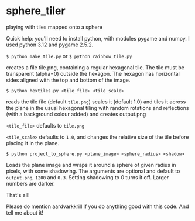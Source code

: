 # sphere_tiler

playing with tiles mapped onto a sphere

Quick help:
you'll need to install python, with modules pygame and numpy.  I used python 3.12 and pygame 2.5.2.

`$ python make_tile.py`
or `$ python rainbow_tile.py`

creates a file tile.png, containing a regular hexagonal tile. The tile must be transparent (alpha=0) outside the
hexagon. The hexagon has horizontal sides aligned with the top and bottom of the image.

`$ python hextiles.py <tile_file> <tile_scale>`

reads the tile file (default `tile.png`) scales it (default 1.0) and tiles it across the plane in the usual hexagonal
tiling with random rotations
and reflections (with a background colour added) and creates output.png

`<tile_file>` defaults to `tile.png`

`<tile_scale>` defaults to `1.0`, and changes the relative size of the tile before placing it in the plane.

`$ python project_to_sphere.py <plane_image> <sphere_radius> <shadow>`

Loads the plane image and wraps it around a sphere of given radius in pixels, with some
shadowing. The arguments are optional and default to `output.png`, `1200` and `0.3`.
Setting shadowing to 0 turns it off. Larger numbers are darker.

That's all!

Please do mention aardvarkkrill if you do anything good with this code. And tell me about it!
